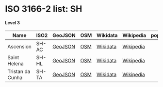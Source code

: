 # ISO 3166-2 list: SH


#### Level 3
Name | ISO2 | GeoJSON | OSM | Wikidata | Wikipedia | population 
--- | --- | --- | --- | --- | --- | --: 
Ascension | SH-AC | [GeoJSON](../../geojson/high/iso2/SH/SH-AC.geojson) | [OSM](https://www.openstreetmap.org/relation/156166) | [Wikidata](https://www.wikidata.org/wiki/Q46197) | [Wikipedia](http://en.wikipedia.org/wiki/en%3AAscension%20Island) | 806
Saint Helena | SH-HL | [GeoJSON](../../geojson/high/iso2/SH/SH-HL.geojson) | [OSM](https://www.openstreetmap.org/relation/155987) | [Wikidata](https://www.wikidata.org/wiki/Q34497) | [Wikipedia](http://en.wikipedia.org/wiki/en%3ASaint%20Helena) | 4,255
Tristan da Cunha | SH-TA | [GeoJSON](../../geojson/high/iso2/SH/SH-TA.geojson) | [OSM](https://www.openstreetmap.org/relation/3672278) | [Wikidata](https://www.wikidata.org/wiki/Q220982) | [Wikipedia](http://en.wikipedia.org/wiki/en%3ATristan%20da%20Cunha) | 246
